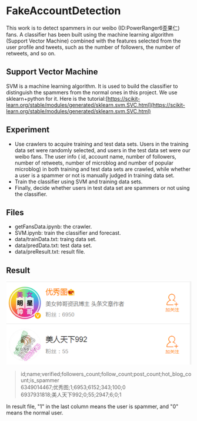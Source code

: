 # FakeAccountDetection
This work is to detect spammers in our weibo (ID:PowerRanger6歪果仁) fans. A classifier has been built using the machine learning algorithm (Support Vector Machine) combined with the features selected from the user profile and tweets, such as the number of followers, the number of retweets, and so on. 

## Support Vector Machine
SVM is a machine learning algorithm. It is used to build the classifier to distinguish the spammers from the normal ones in this project. We use sklearn+python for it. 
Here is the tutorial:[https://scikit-learn.org/stable/modules/generated/sklearn.svm.SVC.html](https://scikit-learn.org/stable/modules/generated/sklearn.svm.SVC.html)

## Experiment

* Use crawlers to acquire training and test data sets. Users in the training data set were randomly selected, and users in the test data set were our weibo fans. The user info ( id, account name, number of followers, number of retweets, number of microblog and number of popular microblog) in both training and test data sets are crawled, while whether a user is a spammer or not is manually judged in training data set.
* Train the classifier using SVM and training data sets.
* Finally, decide whether users in test data set are spammers or not using the classifier. 

## Files
* getFansData.ipynb: the crawler.
* SVM.ipynb: train the classifier and forecast.
* data/trainData.txt: traing data set.
* data/predData.txt: test data set.
* data/preResult.txt: result file.

## Result
![](https://github.com/canlanqianyang/FakeAccountDetection/blob/master/pic.PNG)
>id;name;verified;followers_count;follow_count;post_count;hot_blog_count;is_spammer<br>
>6349014467;优秀图;1;6953;6152;343;100;0<br>
>6937931818;美人天下992;0;55;2947;6;0;1<br>

In result file, "1" in the last column means the user is spammer, and "0" means the normal user.

